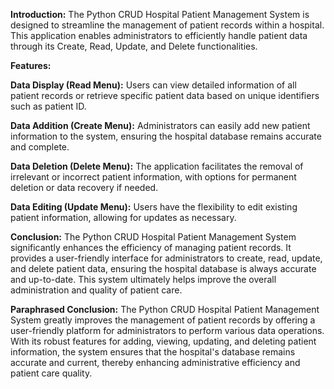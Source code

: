 **Introduction:**
The Python CRUD Hospital Patient Management System is designed to streamline the management of patient records within a hospital. This application enables administrators to efficiently handle patient data through its Create, Read, Update, and Delete functionalities.

**Features:**

**Data Display (Read Menu):**
Users can view detailed information of all patient records or retrieve specific patient data based on unique identifiers such as patient ID.

**Data Addition (Create Menu):**
Administrators can easily add new patient information to the system, ensuring the hospital database remains accurate and complete.

**Data Deletion (Delete Menu):**
The application facilitates the removal of irrelevant or incorrect patient information, with options for permanent deletion or data recovery if needed.

**Data Editing (Update Menu):**
Users have the flexibility to edit existing patient information, allowing for updates as necessary.

**Conclusion:**
The Python CRUD Hospital Patient Management System significantly enhances the efficiency of managing patient records. It provides a user-friendly interface for administrators to create, read, update, and delete patient data, ensuring the hospital database is always accurate and up-to-date. This system ultimately helps improve the overall administration and quality of patient care.

**Paraphrased Conclusion:**
The Python CRUD Hospital Patient Management System greatly improves the management of patient records by offering a user-friendly platform for administrators to perform various data operations. With its robust features for adding, viewing, updating, and deleting patient information, the system ensures that the hospital's database remains accurate and current, thereby enhancing administrative efficiency and patient care quality.
